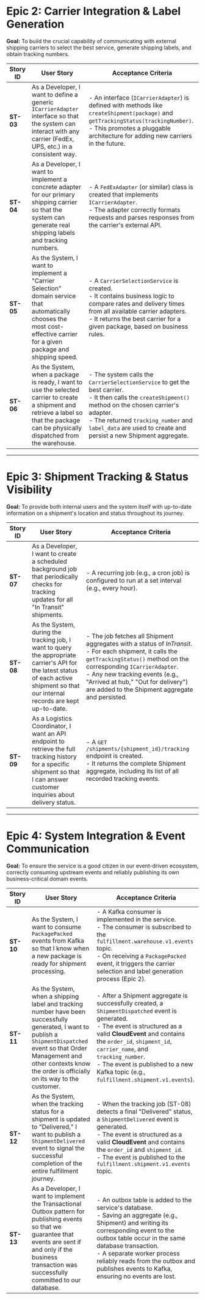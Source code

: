# Epic 2: Carrier Integration & Label Generation
**Goal:** To build the crucial capability of communicating with external shipping carriers to select the best service, generate shipping labels, and obtain tracking numbers.

| Story ID | User Story | Acceptance Criteria |
|----------|------------|----------------------|
| **ST-03** | As a Developer, I want to define a generic `ICarrierAdapter` interface so that the system can interact with any carrier (FedEx, UPS, etc.) in a consistent way. | - An interface (`ICarrierAdapter`) is defined with methods like `createShipment(package)` and `getTrackingStatus(trackingNumber)`.<br>- This promotes a pluggable architecture for adding new carriers in the future. |
| **ST-04** | As a Developer, I want to implement a concrete adapter for our primary shipping carrier so that the system can generate real shipping labels and tracking numbers. | - A `FedExAdapter` (or similar) class is created that implements `ICarrierAdapter`.<br>- The adapter correctly formats requests and parses responses from the carrier's external API. |
| **ST-05** | As the System, I want to implement a "Carrier Selection" domain service that automatically chooses the most cost-effective carrier for a given package and shipping speed. | - A `CarrierSelectionService` is created.<br>- It contains business logic to compare rates and delivery times from all available carrier adapters.<br>- It returns the best carrier for a given package, based on business rules. |
| **ST-06** | As the System, when a package is ready, I want to use the selected carrier to create a shipment and retrieve a label so that the package can be physically dispatched from the warehouse. | - The system calls the `CarrierSelectionService` to get the best carrier.<br>- It then calls the `createShipment()` method on the chosen carrier's adapter.<br>- The returned `tracking_number` and `label_data` are used to create and persist a new Shipment aggregate. |

---

# Epic 3: Shipment Tracking & Status Visibility
**Goal:** To provide both internal users and the system itself with up-to-date information on a shipment's location and status throughout its journey.

| Story ID | User Story | Acceptance Criteria |
|----------|------------|----------------------|
| **ST-07** | As a Developer, I want to create a scheduled background job that periodically checks for tracking updates for all "In Transit" shipments. | - A recurring job (e.g., a cron job) is configured to run at a set interval (e.g., every hour). |
| **ST-08** | As the System, during the tracking job, I want to query the appropriate carrier's API for the latest status of each active shipment so that our internal records are kept up-to-date. | - The job fetches all Shipment aggregates with a status of *InTransit*.<br>- For each shipment, it calls the `getTrackingStatus()` method on the corresponding `ICarrierAdapter`.<br>- Any new tracking events (e.g., "Arrived at hub," "Out for delivery") are added to the Shipment aggregate and persisted. |
| **ST-09** | As a Logistics Coordinator, I want an API endpoint to retrieve the full tracking history for a specific shipment so that I can answer customer inquiries about delivery status. | - A `GET /shipments/{shipment_id}/tracking` endpoint is created.<br>- It returns the complete Shipment aggregate, including its list of all recorded tracking events. |

---

# Epic 4: System Integration & Event Communication
**Goal:** To ensure the service is a good citizen in our event-driven ecosystem, correctly consuming upstream events and reliably publishing its own business-critical domain events.

| Story ID | User Story | Acceptance Criteria |
|----------|------------|----------------------|
| **ST-10** | As the System, I want to consume `PackagePacked` events from Kafka so that I know when a new package is ready for shipment processing. | - A Kafka consumer is implemented in the service.<br>- The consumer is subscribed to the `fulfillment.warehouse.v1.events` topic.<br>- On receiving a `PackagePacked` event, it triggers the carrier selection and label generation process (Epic 2). |
| **ST-11** | As the System, when a shipping label and tracking number have been successfully generated, I want to publish a `ShipmentDispatched` event so that Order Management and other contexts know the order is officially on its way to the customer. | - After a Shipment aggregate is successfully created, a `ShipmentDispatched` event is generated.<br>- The event is structured as a valid **CloudEvent** and contains the `order_id`, `shipment_id`, `carrier_name`, and `tracking_number`.<br>- The event is published to a new Kafka topic (e.g., `fulfillment.shipment.v1.events`). |
| **ST-12** | As the System, when the tracking status for a shipment is updated to "Delivered," I want to publish a `ShipmentDelivered` event to signal the successful completion of the entire fulfillment journey. | - When the tracking job (ST-08) detects a final "Delivered" status, a `ShipmentDelivered` event is generated.<br>- The event is structured as a valid **CloudEvent** and contains the `order_id` and `shipment_id`.<br>- The event is published to the `fulfillment.shipment.v1.events` topic. |
| **ST-13** | As a Developer, I want to implement the Transactional Outbox pattern for publishing events so that we guarantee that events are sent if and only if the business transaction was successfully committed to our database. | - An outbox table is added to the service's database.<br>- Saving an aggregate (e.g., Shipment) and writing its corresponding event to the outbox table occur in the same database transaction.<br>- A separate worker process reliably reads from the outbox and publishes events to Kafka, ensuring no events are lost. |

